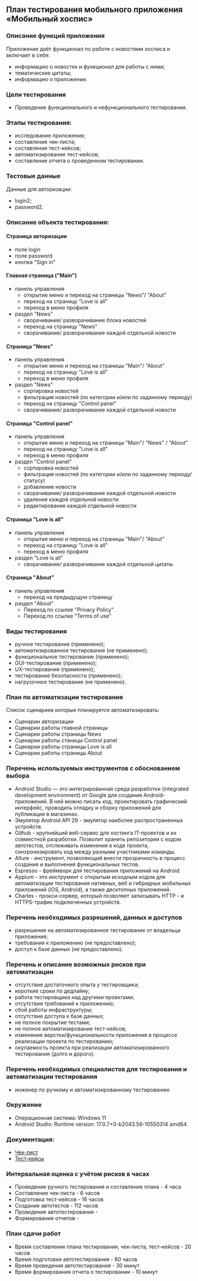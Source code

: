 ## План тестирования мобильного приложения «Мобильный хоспис»

### Описание функций приложения

Приложение даёт функционал по работе с новостями хосписа и включает в себя:

- информацию о новостях и функционал для работы с ними;
- тематические цитаты;
- информацию о приложении.

### Цели тестирования
- Проведение функционального и нефункционального тестирования.

### Этапы тестирования:
- исследование приложения;
- составление чек-листа;
- составление тест-кейсов;
- автоматизирование тест-кейсов;
- составление отчета о проведенном тестировании.

### Тестовые данные
Данные для авторизации:
- login2;
- password2.

### Описание объекта тестирования:
#### Страница авторизации
 - поле login
 - поле password
 - кнопка "Sign in"
#### Главная страница ("Main")
- панель управления
	- открытие меню и переход на страницы "News"/ "About"
	- переход на страницу "Love is all"
	- переход в меню профиля
 - раздел "News"
	  - сворачивание/ разворачивание блока новостей
	  - переход на страницу "News"
	  - сворачивание/ разворачивание каждой отдельной новости
#### Страница "News"
- панель управления
	- открытие меню и переход на страницы "Main"/ "About"
	- переход на страницу "Love is all"
	- переход в меню профиля
- раздел "News"	
	- сортировка новостей
	- фильтрация новостей (по категории и/или по заданному периоду)
	- переход на страницу "Control panel"
  	- сворачивание/ разворачивание каждой отдельной новости
#### Страница "Control panel"
- панель управления
	- открытие меню и переход на страницы "Main"/ "News" / "About"
	- переход на страницу "Love is all"
	- переход в меню профиля
- раздел "Control panel"
	- сортировка новостей
	- фильтрация новостей (по категории и/или по заданному периоду/ статусу)
	- добавление новости
	- сворачивание/ разворачивание каждой отдельной новости
	- удаление каждой отдельной новости
	- редактирование каждой отдельной новости
#### Страница "Love is all"
- панель управления
	- открытие меню и переход на страницы "Main"/ "About"
	- переход на страницу "Love is all"
	- переход в меню профиля
- раздел "Love is all"	
  	- сворачивание/ разворачивание каждой отдельной цитаты
#### Страница "About"
- панель управления
	- переход на предыдущую страницу
- раздел "About"	
  - Переход по ссылке "Privacy Policy"
  - Переход по ссылке "Terms of use"

### Виды тестирования
- ручное тестирование (применено);
- автоматизированное тестирование (не применено);
- функциональное тестирование (применено);
- GUI-тестирование (применено);
- UX-тестирование (применено);
- тестирование безопасности (применено);
- нагрузочное тестирование (не применено).

### План по автоматизации тестирования
Список сценариев которые планируется автоматизировать:
- Сценарии авторизации
- Сценарии работы главной страницы 		
- Сценарии работы страницы News	
- Сценарии работы станицы Control panel	
- Сценарии работы страницы Love is all
- Сценарии работы страницы About						


### Перечень используемых инструментов с обоснованием выбора
- Android Studio — это интегрированная среда разработки (integrated development environment) от Google для создания Android-приложений. В ней можно писать код, проектировать графический интерфейс, проводить отладку и сборку приложений для публикации в магазинах.
- Эмулятор Android API 29 - эмулятор наиболее распространенных устройств.
- Github - крупнейший веб-сервис для хостинга IT-проектов и их совместной разработки. Позволит хранить репозитории с кодом автотестов, отслеживать изменения в коде проекта, синхронизировать код между разными участниками команды.
- Allure - инструмент, позволяющий внести прозрачность в процесс создания и выполнения функциональных тестов.
- Espresso - фреймворк для тестирования приложений на Android.
- Appium - это инструмент с открытым исходным кодом для автоматизации тестирования нативных, веб и гибридных мобильных приложений (iOS, Android), а также десктопных приложений.
- Charles - прокси-сервер, который позволяет записывать HTTP - и HTTPS-трафик подключенных устройств.

### Перечень необходимых разрешений, данных и доступов
- разрешение на автоматизированное тестирование от владельца приложения;
- требования к приложению (не предоставлено);
- доступ к базе данных (не предоставлено).

### Перечень и описание возможных рисков при автоматизации
- отсутствие достаточного опыта у тестировщика;
- короткие сроки по дедлайну;
- работа тестировщика над другими проектами;
- отсутствие требований к приложению;
- сбой работы инфраструктуры;
- отсутствие доступа к базе данных;
- не полное покрытие тестами;
- не полное автоматизирование тест-кейсов;
- изменение верстки/функциональности приложения в процессе реализации проекта по тестированию;
- окупаемость проекта при реализации автоматизированного тестирования (долго и дорого).

### Перечень необходимых специалистов для тестирования и автоматизации тестирования
- инженер по ручному и автоматизированному тестированию

### Окружение
- Операционная система: Windows 11
- Android Studio: Runtime version: 17.0.7+0-b2043.56-10550314 amd64

### Документация:
- [Чек-лист](Check.xlsx)
- [Тест-кейсы](Cases.xlsx)

### Интервальная оценка с учётом рисков в часах
- Проведение ручного тестирования и составление плана - 4 часа
- Составление чек-листа - 6 часов
- Подготовка тест-кейсов - 16 часов
- Создание автотестов - 112 часов
- Проведение автотестирования - 
- Формирование отчетов - 

### План сдачи работ
- Время составления плана тестирования, чек-листа, тест-кейсов - 20 часов
- Время подготовки автотестирования - 80 часов
- Время проведения автотестирования - 30 минут
- Время формирования отчета о тестировании - 10 минут
